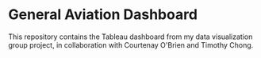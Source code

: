 # General Aviation Dashboard

This repository contains the Tableau dashboard from my data visualization group project, in collaboration with Courtenay O'Brien and Timothy Chong.
